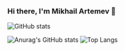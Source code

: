 ### Hi there, I'm Mikhail Artemev 👋

<!--
**Artemev1986/Artemev1986** is a ✨ _special_ ✨ repository because its `README.md` (this file) appears on your GitHub profile.

Here are some ideas to get you started:

- 🔭 I’m currently working on ...
- 🌱 I’m currently learning ...
- 👯 I’m looking to collaborate on ...
- 🤔 I’m looking for help with ...
- 💬 Ask me about ...
- 📫 How to reach me: ...
- 😄 Pronouns: ...
- ⚡ Fun fact: ...
-->

![GitHub stats](http://github-profile-summary-cards.vercel.app/api/cards/profile-details?username=Artemev1986&theme=github)

![Anurag's GitHub stats](https://github-readme-stats.vercel.app/api?username=Artemev1986&show_icons=true) ![Top Langs](https://github-readme-stats.vercel.app/api/top-langs/?username=Artemev1986&layout=compact)
